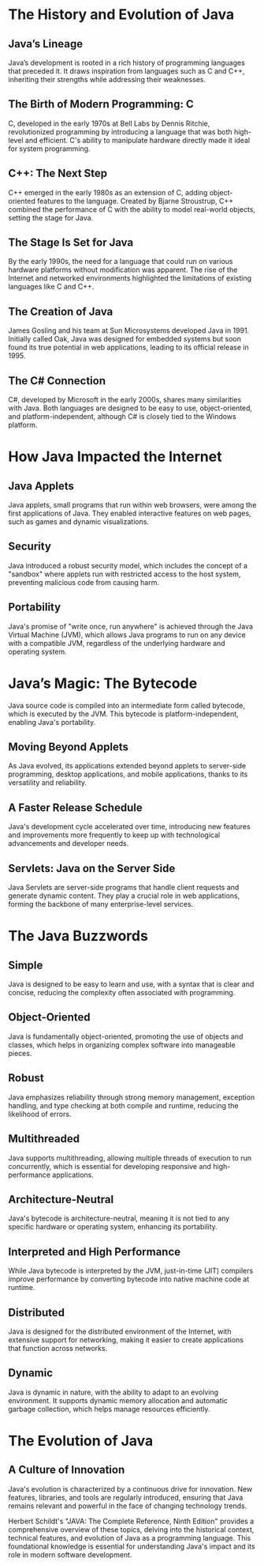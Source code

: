 # The History and Evolution of Java

## Java’s Lineage
Java’s development is rooted in a rich history of programming languages that preceded it. It draws inspiration from languages such as C and C++, inheriting their strengths while addressing their weaknesses.

## The Birth of Modern Programming: C
C, developed in the early 1970s at Bell Labs by Dennis Ritchie, revolutionized programming by introducing a language that was both high-level and efficient. C's ability to manipulate hardware directly made it ideal for system programming.

## C++: The Next Step
C++ emerged in the early 1980s as an extension of C, adding object-oriented features to the language. Created by Bjarne Stroustrup, C++ combined the performance of C with the ability to model real-world objects, setting the stage for Java.

## The Stage Is Set for Java
By the early 1990s, the need for a language that could run on various hardware platforms without modification was apparent. The rise of the Internet and networked environments highlighted the limitations of existing languages like C and C++.

## The Creation of Java
James Gosling and his team at Sun Microsystems developed Java in 1991. Initially called Oak, Java was designed for embedded systems but soon found its true potential in web applications, leading to its official release in 1995.

## The C# Connection
C#, developed by Microsoft in the early 2000s, shares many similarities with Java. Both languages are designed to be easy to use, object-oriented, and platform-independent, although C# is closely tied to the Windows platform.

# How Java Impacted the Internet

## Java Applets
Java applets, small programs that run within web browsers, were among the first applications of Java. They enabled interactive features on web pages, such as games and dynamic visualizations.

## Security
Java introduced a robust security model, which includes the concept of a "sandbox" where applets run with restricted access to the host system, preventing malicious code from causing harm.

## Portability
Java's promise of "write once, run anywhere" is achieved through the Java Virtual Machine (JVM), which allows Java programs to run on any device with a compatible JVM, regardless of the underlying hardware and operating system.

# Java’s Magic: The Bytecode
Java source code is compiled into an intermediate form called bytecode, which is executed by the JVM. This bytecode is platform-independent, enabling Java's portability.

## Moving Beyond Applets
As Java evolved, its applications extended beyond applets to server-side programming, desktop applications, and mobile applications, thanks to its versatility and reliability.

## A Faster Release Schedule
Java's development cycle accelerated over time, introducing new features and improvements more frequently to keep up with technological advancements and developer needs.

## Servlets: Java on the Server Side
Java Servlets are server-side programs that handle client requests and generate dynamic content. They play a crucial role in web applications, forming the backbone of many enterprise-level services.

# The Java Buzzwords

## Simple
Java is designed to be easy to learn and use, with a syntax that is clear and concise, reducing the complexity often associated with programming.

## Object-Oriented
Java is fundamentally object-oriented, promoting the use of objects and classes, which helps in organizing complex software into manageable pieces.

## Robust
Java emphasizes reliability through strong memory management, exception handling, and type checking at both compile and runtime, reducing the likelihood of errors.

## Multithreaded
Java supports multithreading, allowing multiple threads of execution to run concurrently, which is essential for developing responsive and high-performance applications.

## Architecture-Neutral
Java's bytecode is architecture-neutral, meaning it is not tied to any specific hardware or operating system, enhancing its portability.

## Interpreted and High Performance
While Java bytecode is interpreted by the JVM, just-in-time (JIT) compilers improve performance by converting bytecode into native machine code at runtime.

## Distributed
Java is designed for the distributed environment of the Internet, with extensive support for networking, making it easier to create applications that function across networks.

## Dynamic
Java is dynamic in nature, with the ability to adapt to an evolving environment. It supports dynamic memory allocation and automatic garbage collection, which helps manage resources efficiently.

# The Evolution of Java

## A Culture of Innovation
Java's evolution is characterized by a continuous drive for innovation. New features, libraries, and tools are regularly introduced, ensuring that Java remains relevant and powerful in the face of changing technology trends.

Herbert Schildt's "JAVA: The Complete Reference, Ninth Edition" provides a comprehensive overview of these topics, delving into the historical context, technical features, and evolution of Java as a programming language. This foundational knowledge is essential for understanding Java's impact and its role in modern software development.
